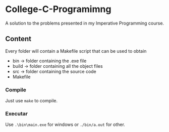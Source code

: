 # College-C-Programimng

A solution to the problems presented in my Imperative Programming course.

## Content

Every folder will contain a Makefile script that can be used to obtain 

- bin -> folder containing the .exe file
- build -> folder containing all the object files
- src -> folder containing the source code
- Makefile

### Compile

Just use ```make``` to compile.

### Executar

Use ```.\bin\main.exe``` for windows or ```./bin/a.out``` for other. 
